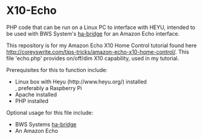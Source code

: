 # X10-Echo
PHP code that can be run on a Linux PC to interface with HEYU, intended to be used with BWS System's <a href="https://github.com/bwssytems/ha-bridge">ha-bridge</a> for an Amazon Echo interface.

This repository is for my Amazon Echo X10 Home Control tutorial found here http://coreyswrite.com/tips-tricks/amazon-echo-x10-home-control/.  This file 'echo.php' provides on/off/dim X10 capability, used in my tutorial.

Prerequisites for this to function include: 
<ul>
  <li>Linux box with Heyu (http://www.heyu.org/) installed</li>, preferably a Raspberry Pi
  <li>Apache installed</li>
  <li>PHP installed</li>
</ul>

Optional usage for this file include:
<ul>
  <li>BWS Systems <a href="https://github.com/bwssytems/ha-bridge">ha-bridge</a></li>
  <li>An Amazon Echo</li>
</ul>
